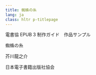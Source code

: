 ```yaml
---
title: 蜘蛛の糸
lang: ja
class: hltr p-titlepage
---
```


<div class="book-title">
<div class="book-title-before">

電書協 EPUB 3 制作ガイド　作品サンプル

</div>
<div class="book-title-main">

蜘蛛の糸

</div>
</div>

<div class="author">

芥川龍之介

</div>

<div class="label">
<p class="label-name">日本電子書籍出版社協会</p>
</div>
